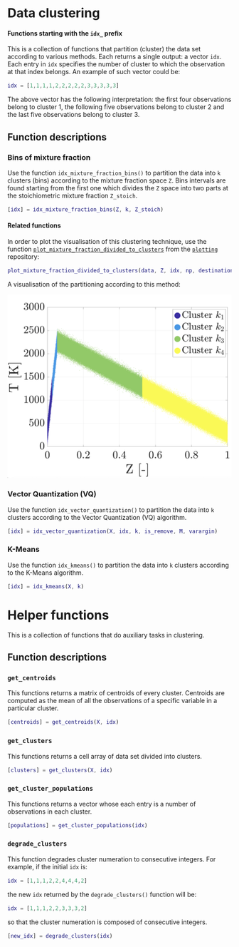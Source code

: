 # Data clustering

#### Functions starting with the `idx_` prefix

This is a collection of functions that partition (cluster) the data set according to various methods. Each returns a single output: a vector `idx`. Each entry in `idx` specifies the number of cluster to which the observation at that index belongs. An example of such vector could be:

```matlab
idx = [1,1,1,1,2,2,2,2,2,3,3,3,3,3]
```

The above vector has the following interpretation: the first four observations belong to cluster 1, the following five observations belong to cluster 2 and the last five observations belong to cluster 3.

## Function descriptions

### Bins of mixture fraction

Use the function `idx_mixture_fraction_bins()` to partition the data into `k` clusters (bins) according to the mixture fraction space `Z`. Bins intervals are found starting from the first one which divides the `Z` space into two parts at the stoichiometric mixture fraction `Z_stoich`.

```matlab
[idx] = idx_mixture_fraction_bins(Z, k, Z_stoich)
```

#### Related functions

In order to plot the visualisation of this clustering technique, use the function [`plot_mixture_fraction_divided_to_clusters`](https://github.com/burn-research/plotting/blob/master/plot_mixture_fraction/plot_mixture_fraction_divided_to_clusters.m) from the [`plotting`](https://github.com/burn-research/plotting) repository:

```matlab
plot_mixture_fraction_divided_to_clusters(data, Z, idx, np, destination)
```

A visualisation of the partitioning according to this method:

![Screenshot](dwgs/idx_mixture_fraction_bins.png)

### Vector Quantization (VQ)

Use the function `idx_vector_quantization()` to partition the data into `k` clusters according to the Vector Quantization (VQ) algorithm.

```matlab
[idx] = idx_vector_quantization(X, idx, k, is_remove, M, varargin)
```

### K-Means

Use the function `idx_kmeans()` to partition the data into `k` clusters according to the K-Means algorithm.

```matlab
[idx] = idx_kmeans(X, k)
```

# Helper functions

This is a collection of functions that do auxiliary tasks in clustering.

## Function descriptions

### `get_centroids`

This functions returns a matrix of centroids of every cluster. Centroids are computed as the mean of all the observations of a specific variable in a particular cluster.

```matlab
[centroids] = get_centroids(X, idx)
```

### `get_clusters`

This functions returns a cell array of data set divided into clusters.

```matlab
[clusters] = get_clusters(X, idx)
```

### `get_cluster_populations`

This functions returns a vector whose each entry is a number of observations in each cluster.

```matlab
[populations] = get_cluster_populations(idx)
```

### `degrade_clusters`

This function degrades cluster numeration to consecutive integers. For example, if the initial `idx` is:

```matlab
idx = [1,1,1,2,2,4,4,4,2]
```

the new `idx` returned by the `degrade_clusters()` function will be:

```matlab
idx = [1,1,1,2,2,3,3,3,2]
```

so that the cluster numeration is composed of consecutive integers.

```matlab
[new_idx] = degrade_clusters(idx)
```
